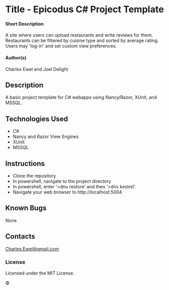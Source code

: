 # Title - Epicodus C# Project Template

#### Short Description
A site where users can upload restaurants and write reviews for them. Restaurants can be filtered by cuisine type and sorted by average rating. Users may 'log-in' and set custom view preferences.

#### Author(s)
Charles Ewel and Joel Delight

## Description

A basic project template for C# webapps using Nancy/Razor, XUnit, and MSSQL.

## Technologies Used

* C#
* Nancy and Razor View Engines
* XUnit
* MSSQL

## Instructions

* Clone the repository
* In powershell, navigate to the project directory
* In powershell, enter '>dnu restore' and then '>dnx kestrel'.
* Navigate your web browser to http://localhost:5004

## Known Bugs

None

## Contacts

Charles.Ewel@gmail.com

### License

Licensed under the MIT License.

&copy;
